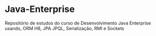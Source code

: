 # Java-Enterprise
Repositório de estudos do curso de Desenvolvimento Java Enterprise usando, ORM H8, JPA JPQL, Serialização, RMI e Sockets
